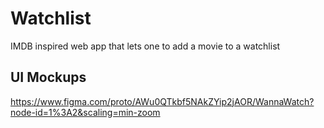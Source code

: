 # Watchlist
IMDB inspired web app that lets one to add a movie to a watchlist

## UI Mockups 
https://www.figma.com/proto/AWu0QTkbf5NAkZYip2jAOR/WannaWatch?node-id=1%3A2&scaling=min-zoom
